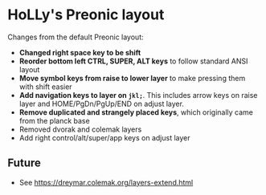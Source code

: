 # HoLLy's Preonic layout

Changes from the default Preonic layout:
- **Changed right space key to be shift**
- **Reorder bottom left CTRL, SUPER, ALT keys** to follow standard ANSI layout
- **Move symbol keys from raise to lower layer** to make pressing them with shift easier
- **Add navigation keys to layer on `jkl;`**. This includes arrow keys on raise layer and HOME/PgDn/PgUp/END on adjust layer.
- **Remove duplicated and strangely placed keys**, which originally came from the planck base
- Removed dvorak and colemak layers
- Add right control/alt/super/app keys on adjust layer

## Future

- See https://dreymar.colemak.org/layers-extend.html
